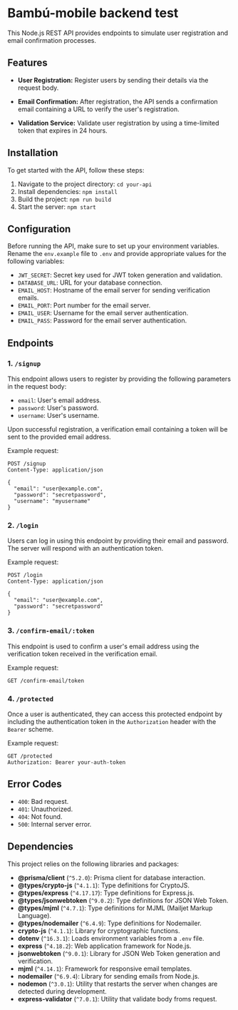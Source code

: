 # Bambú-mobile backend test

This Node.js REST API provides endpoints to simulate user registration and email confirmation processes.

## Features

- **User Registration:** Register users by sending their details via the request body.

- **Email Confirmation:** After registration, the API sends a confirmation email containing a URL to verify the user's registration.

- **Validation Service:** Validate user registration by using a time-limited token that expires in 24 hours.

## Installation

To get started with the API, follow these steps:

1. Navigate to the project directory: `cd your-api`
2. Install dependencies: `npm install`
3. Build the project: `npm run build`
4. Start the server: `npm start`

## Configuration

Before running the API, make sure to set up your environment variables. Rename the `env.example` file to `.env` and provide appropriate values for the following variables:

- `JWT_SECRET`: Secret key used for JWT token generation and validation.
- `DATABASE_URL`: URL for your database connection.
- `EMAIL_HOST`: Hostname of the email server for sending verification emails.
- `EMAIL_PORT`: Port number for the email server.
- `EMAIL_USER`: Username for the email server authentication.
- `EMAIL_PASS`: Password for the email server authentication.

## Endpoints

### 1. `/signup`

This endpoint allows users to register by providing the following parameters in the request body:

- `email`: User's email address.
- `password`: User's password.
- `username`: User's username.

Upon successful registration, a verification email containing a token will be sent to the provided email address.

Example request:

```http
POST /signup
Content-Type: application/json

{
  "email": "user@example.com",
  "password": "secretpassword",
  "username": "myusername"
}
```

### 2. `/login`

Users can log in using this endpoint by providing their email and password. The server will respond with an authentication token.

Example request:

```http
POST /login
Content-Type: application/json

{
  "email": "user@example.com",
  "password": "secretpassword"
}
```

### 3. `/confirm-email/:token`

This endpoint is used to confirm a user's email address using the verification token received in the verification email.

Example request:

```http
GET /confirm-email/token
```

### 4. `/protected`

Once a user is authenticated, they can access this protected endpoint by including the authentication token in the `Authorization` header with the `Bearer` scheme.

Example request:

```http
GET /protected
Authorization: Bearer your-auth-token
```

## Error Codes

- `400`: Bad request.
- `401`: Unauthorized.
- `404`: Not found.
- `500`: Internal server error.

## Dependencies

This project relies on the following libraries and packages:

- **@prisma/client** (`^5.2.0`): Prisma client for database interaction.
- **@types/crypto-js** (`^4.1.1`): Type definitions for CryptoJS.
- **@types/express** (`^4.17.17`): Type definitions for Express.js.
- **@types/jsonwebtoken** (`^9.0.2`): Type definitions for JSON Web Token.
- **@types/mjml** (`^4.7.1`): Type definitions for MJML (Mailjet Markup Language).
- **@types/nodemailer** (`^6.4.9`): Type definitions for Nodemailer.
- **crypto-js** (`^4.1.1`): Library for cryptographic functions.
- **dotenv** (`^16.3.1`): Loads environment variables from a `.env` file.
- **express** (`^4.18.2`): Web application framework for Node.js.
- **jsonwebtoken** (`^9.0.1`): Library for JSON Web Token generation and verification.
- **mjml** (`^4.14.1`): Framework for responsive email templates.
- **nodemailer** (`^6.9.4`): Library for sending emails from Node.js.
- **nodemon** (`^3.0.1`): Utility that restarts the server when changes are detected during development.
- **express-validator** (`^7.0.1`): Utility that validate body froms request.
